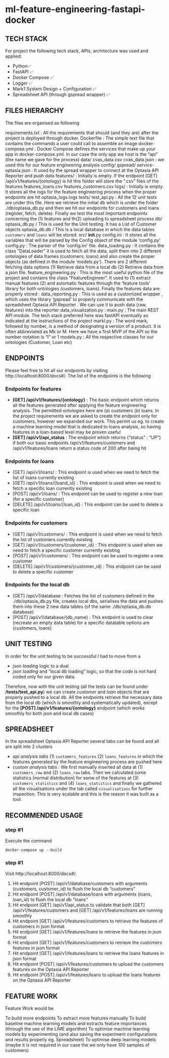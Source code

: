 # ml-feature-engineering-fastapi-docker


## TECH STACK

For project the following tech stack, APIs, architecture was used and applied: 

* Python✅
* FastAPI ✅
* Docker Compose ✅
* Logger ✅
* Mark1 System Design + Configuration ✅
* Spreadsheet API (through gspread wrapper) ✅




## FILES HIERARCHY



The files are organised as following

requirements.txt  : All the requirements that should (and they are) after the project is deployed through docker. 
Dockerfile :  The simple text file that contains the commands a user could call to assemble an image
docker-compose.yml : Docker Compose defines the services that make up your app in docker-compose.yml. In our case the only app we host is the “api” (the name we gave for the process)
data/
cvas_data.csv 
cvas_data.json : we used this for our feature engineering analysis
config/
gspread/
service-optasia.json : It used by the spread wrapper to connect at the Optasia API Reporter and push data
features/ : Initially is empty. If the endpoint [GET] /api/v1/features/{ontology}  is hit this folder will store the “.csv” files of the features
features_loans.csv
features_customers.csv
logs/ : Initially is empty. It stores all the logs for the feature engineering process when the proper endpoints are hit
optasia_logs.logs
tests/
test_api.py : All the 12 unit tests are under this file. Here we retrieve the initial db which is under the folder ./db/optasia_db.py and then we hit our endpoints for customers and loans (register, fetch, delete). Finally we test the most important endpoints concerning the (1) features and th(2) uploading to spreadsheet process
db/
optasia_db.py / This is used for the Unit testing. It has a List of Customer objects
optasia_db.db / This is a local database in which the data tables `customers` and `loans` will be stored.
src/
__init__.py
config.ini : It stores all the variables that will be parsed by the Config object of the module ‘config.py’
config.py : The parser of the 'config.ini' file. 
data_loading.py : It contains the class “DataLoader” it is used to fetch all the data, split them into 2 different ontologies of data frames (customers, loans) and also create the proper objects (as defined in the module ‘models.py’). There are 2 different fetching data options (1) Retrieve data from a local db (2) Retrieve data from a json file.
feature_engineering.py : This is the most useful python file of the project and contains the class “FeatureEngineer”. It used to (1) extract manual features (2) and automatic features through the ‘feature tools’ library for both ontologies (customers, loans). Finally the features data are properly stored :
data_reporting.py : This is used as a customized wrapper , which uses the library ‘gspread’ to properly communicate with the spreadsheet Optasia API Reporter . We can use it to push data (raw, features) into the reporter
data_visualization.py : 
main.py : The main REST API module. The tech stack preferred here was fastAPI eventually as indicated at the instructions of the project
markI.py : The word mark, followed by number, is a method of designating a version of a product. It is often abbreviated as Mk or M. Here we have a first MVP of the API so the number notation is “I” or 1
models.py : All the respective classes for our ontologies (Customer, Loan etc)






## ENDPOINTS

Please feel free to hit all our endpoints by visiting http://localhost:8000/docs#/. The list of the endpoints is the following


### Endpoints for features
* **[GET] /api/v1/features/{ontology}** : The basic endpoint which returns all the features generated after applying the feature engineering analysis. The permitted ontologies here are (a) customers (b) loans. In the project requirements we are asked to create the endpoint only for customers, however we expanded our work. This permit us eg. to create a machine learning model that is dedicated to loans analysis, so having features in a loan-based level may be proven useful
* **[GET] /api/v1/api_status** : The endpoint which returns {“status” : “UP”} if both our basic endpoints /api/v1/features/customers  and /api/v1/features/loans return a status code of 200 after being hit

### Endpoints for loans
* [GET] /api/v1/loans/ : This endpoint is used when we need to fetch the list of loans currently existing
* [GET] /api/v1/loans/{loand_id} : This endpoint is used when we need to fetch a specific loan currently existing
* [POST] /api/v1/loans/ : This endpoint can be used to register a new loan (for a specific customer)
* [DELETE]  /api/v1/loans/{loan_id} : This endpoint can be used to delete a specific loan

### Endpoints for customers
* [GET] /api/v1/customers/ : This endpoint is used when we need to fetch the list of customers currently existing
* [GET] /api/v1/customers/{customer_id} : This endpoint is used when we need to fetch a specific customer currently existing
* [POST] /api/v1/customers/ : This endpoint can be used to register a new customer
* [DELETE]  /api/v1/customers/{customer_id} : This endpoint can be used to delete a specific customer


### Endpoints for the local db
* [GET] /api/v1/database : Fetches the list of customers defined in the ./db/optasia_db.py file, creates local dbs, serialises the data and pushes them into these 2 new data tables (of the same ./db/optasia_db.db database)
* [POST] /api/v1/database/{db_name} : This endpoint is used to clear (recreate an empty data table) for a specific datatable options are (customers, loans) 





## UNIT TESTING

In order for the unit testing to be successful I had to move from a 

* *json loading* logic to a dual 
* *json loading* and “local db loading” logic, so that the code is not hard coded only for our given data. 


Therefore, now with the unit testing (all the tests can be found under **/tests/test_api.py**) we can create *customer* and *loan* objects that are properly pushed to a local db. All the endpoints retrieve the necessary data from the local db (which is smoothly and systematically updated), except for the **[POST] /api/v1/features/{ontology}** endpoint (which works smoothly for both json and local db cases)





## SPREADSHEET

In the spreadsheet Optasia API Reporter several tabs can be found and all are split into 2 clusters

* *api analysis tabs* (1) `customers_features` (2) `loans_features` in which the features generated by the feature engineering process are pushed here
* *custom analysis tabs* : We first manually inserted all data at (1) `customers_raw` and (2) `loans_raw` tabs. Then we calculated some statistics (normal distribution) for some of the features at (3) `customers_statistics` and (4) `loans_statistics` and finally we gathered all the visualisations under the tab called `visualisations` for further inspection. This is very scalable and this is the reason it was built as a tool. 




## RECOMMENDED USAGE

### step #1
Execute the command 


```docker-compose up --build```


### step #1
Visit http://localhost:8000/docs#/.


1. Hit endpoint [POST] /api/v1/database/customers  with arguments (customers, customer_id) to flush the local db “customers” 
2. Hit endpoint [POST] /api/v1/database/loans  with arguments (loans, loan_id) to flush the local db “loans” 
3. Hit endpoint [GET] /api/v1/api_status to validate that both [GET] /api/v1/features/customers and [GET] /api/v1/features/loans are running smoothly 
4. Hit endpoint [GET] /api/v1/features/customers to retrieve the features of customers in json format 
5. Hit endpoint [GET] /api/v1/features/loans to retrieve the features in json format 
6. Hit endpoint [GET] /api/v1/features/customers to retrieve the customers features in json format 
7. Hit endpoint [GET] /api/v1/features/loans to retrieve the loans features in json format 
8. Hit endpoint [POST] /api/v1/features/customers to upload the customers features on the Optasia API Reporter 
9. Hit endpoint [POST] /api/v1/features/loans to upload the loans features on the Optasia API Reporter 




## FEATURE WORK 

Feature Work would be 

To build more endpoints
To extract more features manually
To build baseline machine learning models and extracts feature importances (through the use of the LIME algorithm)
To optimise machine learning models by experimenting (and also saving the experiment configurations and results properly eg. Spreadsheet)
To optimise deep learning models (maybe it is not required in our case the we only have 100 samples of customers) 
